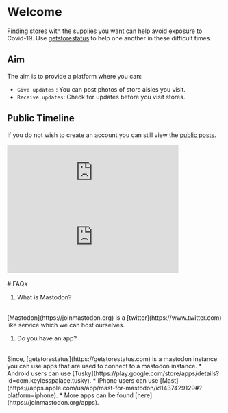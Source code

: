 # Welcome

Finding stores with the supplies you want can help avoid exposure to Covid-19. Use [getstorestatus](https://getstorestatus.com) to help one another in these difficult times.


## Aim

The aim is to provide a platform where you can:

* `Give updates` : You can post photos of store aisles you visit.
* `Receive updates`: Check for updates before you visit stores.


## Public Timeline

If you do not wish to create an account you can still view the [public posts](https://getstorestatus.com/public).

<iframe src="https://getstorestatus.com/@shishirpy/103999740295814209/embed" class="mastodon-embed" style="max-width: 100%; border: 0" width="400" allowfullscreen="allowfullscreen"></iframe><script src="https://getstorestatus.com/embed.js" async="async"></script>
<br>
<iframe src="https://getstorestatus.com/@sneha/103999733925458606/embed" class="mastodon-embed" style="max-width: 100%; border: 0" width="400" allowfullscreen="allowfullscreen"></iframe><script src="https://getstorestatus.com/embed.js" async="async"></script>

<br>
<br>
# FAQs

1. What is Mastodon?
<br>
[Mastodon](https://joinmastodon.org) is a [twitter](https://www.twitter.com) like service which we can host ourselves.

1. Do you have an app?
<br>
Since, [getstorestatus](https://getstorestatus.com) is a mastodon instance you can use apps that are used to connect to a mastodon instance. 
    * Android users can use [Tusky](https://play.google.com/store/apps/details?id=com.keylesspalace.tusky).
    * iPhone users can use [Mast](https://apps.apple.com/us/app/mast-for-mastodon/id1437429129#?platform=iphone).
    * More apps can be found [here](https://joinmastodon.org/apps).
